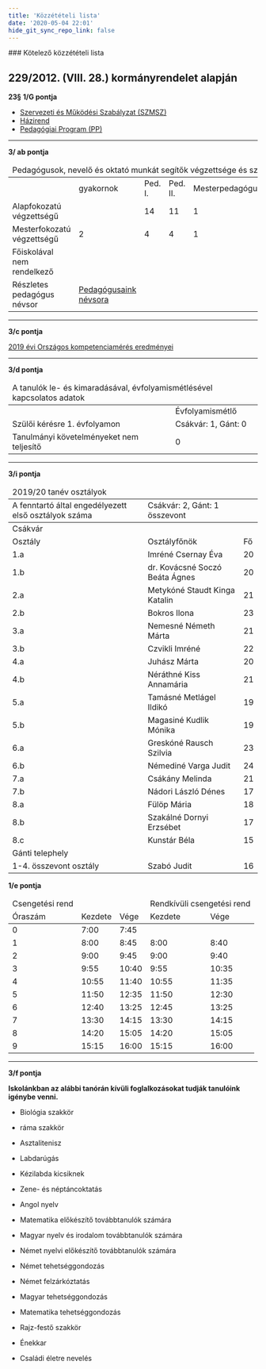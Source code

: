 ```yaml
---
title: 'Közzétételi lista'
date: '2020-05-04 22:01'
hide_git_sync_repo_link: false
---
```


<div markdown="1" class="centered-text">
### Kötelező közzétételi lista

**229/2012. (VIII. 28.) kormányrendelet alapján**
---
**23§**
**1/G pontja**
* [Szervezeti és Működési Szabályzat (SZMSZ)](../alapdokumentumok/szmsz)
* [Házirend](../alapdokumentumok/hazirend)
* [Pedagógiai Program (PP)](../alapdokumentumok/pedagogiai-program)

---
**3/ ab pontja**

<table id="kozlista-3-ab">
  <thead>
      <tr>
            <td colspan="6">Pedagógusok, nevelő és oktató munkát segítők végzettsége és száma</td>
        </tr>
    </thead>
    <tbody>
        <tr><td></td><td>gyakornok</td><td>Ped. I. </td><td>Ped. II. </td><td>Mesterpedagógus</td><td>N.O.K.S</td></tr>
        <tr><td>Alapfokozatú végzettségű</td><td></td><td>14</td><td>11</td><td>1</td><td></td></tr>
        <tr><td>Mesterfokozatú végzettségű</td><td>2</td><td>4</td><td>4</td><td>1</td><td></td></tr>
        <tr><td>Főiskolával nem rendelkező</td><td></td><td></td><td></td><td></td><td>3</td></tr>
        <tr><td>Részletes pedagógus névsor</td><td><a href="/munkatarsak/pedagogusaink">Pedagógusaink névsora</a></td><td></td><td></td><td></td><td></td></tr>
    </tbody>
</table>

---
**3/c pontja**

<a  id="kozlista-3-c" href="http://esterhazyiskola.hu/child-a/fit2019.pdf">2019 évi Országos kompetenciamérés eredményei</a>

---
**3/d pontja**
<table id="kozlista-3-d">
  <thead><tr><td colspan="2">A tanulók le- és kimaradásával, évfolyamismétlésével kapcsolatos adatok</td></tr></thead>
  <tbody>
    <tr><td></td><td>Évfolyamismétlő</td></tr>
    <tr><td>Szülői kérésre 1. évfolyamon</td><td>Csákvár: 1, Gánt: 0</td></tr>
    <tr><td>Tanulmányi követelményeket nem teljesítő</td><td>0</td></tr>
  </tbody>
</table>

---
**3/i pontja**

<table id="kozlista-3-i">
  <tr><td>A fenntartó által engedélyezett első osztályok száma</td><td>Csákvár: 2, Gánt: 1 összevont</td></tr>
  <thead>
    <tr><td colspan="3">2019/20 tanév osztályok</td></tr>
  </thead>
  <tbody>
    <tr><td colspan="3">Csákvár</td></tr>
    <tr><td>Osztály</td><td>Osztályfőnök</td><td>Fő</td></tr>
    <tr><td>1.a</td><td>Imréné Csernay Éva</td><td>20</td></tr>
    <tr><td>1.b</td><td>dr. Kovácsné Soczó Beáta Ágnes</td><td>20</td></tr>
    <tr><td>2.a</td><td>Metykóné Staudt Kinga Katalin</td><td>21</td></tr>
    <tr><td>2.b</td><td>Bokros Ilona</td><td>23</td></tr>
    <tr><td>3.a</td><td>Nemesné Németh Márta</td><td>21</td></tr>
    <tr><td>3.b</td><td>Czvikli Imréné</td><td>22</td></tr>
    <tr><td>4.a</td><td>Juhász Márta</td><td>20</td></tr>
    <tr><td>4.b</td><td>Néráthné Kiss Annamária</td><td>21</td></tr>
    <tr><td>5.a</td><td>Tamásné Metlágel Ildikó</td><td>19</td></tr>
    <tr><td>5.b</td><td>Magasiné Kudlik Mónika</td><td>19</td></tr>
    <tr><td>6.a</td><td>Greskóné Rausch Szilvia</td><td>23</td></tr>
    <tr><td>6.b</td><td>Némediné Varga Judit</td><td>24</td></tr>
    <tr><td>7.a</td><td>Csákány Melinda</td><td>21</td></tr>
    <tr><td>7.b</td><td>Nádori László Dénes</td><td>17</td></tr>
    <tr><td>8.a</td><td>Fülöp Mária</td><td>18</td></tr>
    <tr><td>8.b</td><td>Szakálné Dornyi Erzsébet</td><td>17</td></tr>
    <tr><td>8.c</td><td>Kunstár Béla</td><td>15</td></tr>
    <tr><td colspan="3">Gánti telephely</td></tr>
    <tr><td>1-4. összevont osztály</td><td>Szabó Judit</td><td>16</td></tr>
  </tbody>
</table>

**1/e pontja**

<table id="kozlista-3-e">
  <thead>
      <tr><td>Csengetési rend</td><td></td><td></td><td colspan="2">Rendkívüli csengetési rend</td></tr>
    <tr><td>Óraszám</td><td>Kezdete</td><td>Vége</td><td>Kezdete</td><td>Vége</td></tr>
  </thead>
  <tbody>
    <tr><td>0</td><td>7:00</td><td>7:45</td><td></td><td></td></tr>
    <tr><td>1</td><td>8:00</td><td>8:45</td><td>8:00</td><td>8:40</td></tr>
    <tr><td>2</td><td>9:00</td><td>9:45</td><td>9:00</td><td>9:40</td></tr>
    <tr><td>3</td><td>9:55</td><td>10:40</td><td>9:55</td><td>10:35</td></tr>
    <tr><td>4</td><td>10:55</td><td>11:40</td><td>10:55</td><td>11:35</td></tr>
    <tr><td>5</td><td>11:50</td><td>12:35</td><td>11:50</td><td>12:30</td></tr>
    <tr><td>6</td><td>12:40</td><td>13:25</td><td>12:45</td><td>13:25</td></tr>
    <tr><td>7</td><td>13:30</td><td>14:15</td><td>13:30</td><td>14:15</td></tr>
    <tr><td>8</td><td>14:20</td><td>15:05</td><td>14:20</td><td>15:05</td></tr>
    <tr><td>9</td><td>15:15</td><td>16:00</td><td>15:15</td><td>16:00</td></tr>
  </tbody>
</table>

---
**3/f pontja**

**Iskolánkban az alábbi tanórán kívüli foglalkozásokat tudják tanulóink igénybe venni.**
 * Biológia szakkör
 * ráma szakkör
 * Asztalitenisz
 * Labdarúgás
 * Kézilabda kicsiknek
 * Zene- és néptáncoktatás

 * Angol nyelv

 * Matematika előkészítő továbbtanulók számára
 * Magyar nyelv és irodalom továbbtanulók számára
 * Német nyelvi előkészítő továbbtanulók számára
 * Német tehetséggondozás
 * Német felzárkóztatás
 * Magyar tehetséggondozás
 * Matematika tehetséggondozás

 * Rajz-festő szakkör
 * Énekkar
 * Családi életre nevelés
</div>